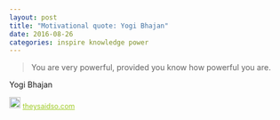 ```yaml
---
layout: post
title: "Motivational quote: Yogi Bhajan"
date: 2016-08-26
categories: inspire knowledge power
---
```

> You are very powerful, provided you know how powerful you are.

Yogi Bhajan

<span style="z-index:50;font-size:0.9em;"><img src="https://theysaidso.com/branding/theysaidso.png" height="20" width="20" alt="theysaidso.com"/><a href="https://theysaidso.com" title="Powered by quotes from theysaidso.com" style="color: #9fcc25; margin-left: 4px; vertical-align: middle;">theysaidso.com</a></span>

